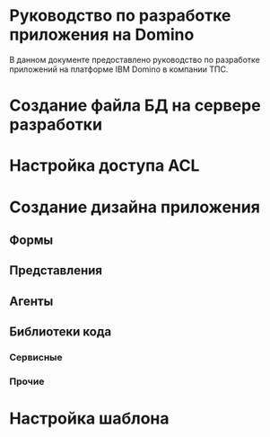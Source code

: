 Руководство по разработке приложения на Domino
================

В данном документе предоставлено руководство по разработке приложений на платформе IBM Domino в компании ТПС.


# Создание файла БД на сервере разработки

# Настройка доступа ACL

# Создание дизайна приложения
## Формы

## Представления

## Агенты

## Библиотеки кода
### Сервисные
### Прочие

# Настройка шаблона
